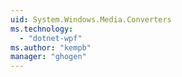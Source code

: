 ```yaml
---
uid: System.Windows.Media.Converters
ms.technology: 
  - "dotnet-wpf"
ms.author: "kempb"
manager: "ghogen"
---
```

